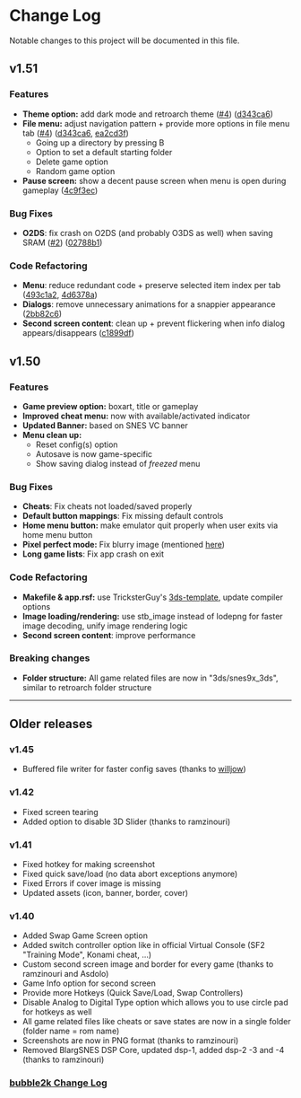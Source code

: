 # Change Log
Notable changes to this project will be documented in this file.

## v1.51

### Features
* **Theme option:** add dark mode and retroarch theme ([#4](https://github.com/matbo87/snes9x_3ds/issues/2)) ([d343ca6](https://github.com/matbo87/snes9x_3ds/commit/d343ca60fb0e380fa9b4239c7ebf346e0ff86e6c))
* **File menu:** adjust navigation pattern + provide more options in file menu tab ([#4](https://github.com/matbo87/snes9x_3ds/issues/2)) ([d343ca6](https://github.com/matbo87/snes9x_3ds/commit/d343ca60fb0e380fa9b4239c7ebf346e0ff86e6c), [ea2cd3f](https://github.com/matbo87/snes9x_3ds/commit/ea2cd3fa970f81a4384ebf0c7b014b429d4d7d34))
  * Going up a directory by pressing B
  * Option to set a default starting folder
  * Delete game option
  * Random game option
* **Pause screen:** show a decent pause screen when menu is open during gameplay ([4c9f3ec](https://github.com/matbo87/snes9x_3ds/commit/4c9f3ecb333eaf23da85e9199bdbbfa3511312dd))

### Bug Fixes
* **O2DS**: fix crash on O2DS (and probably O3DS as well) when saving SRAM ([#2](https://github.com/matbo87/snes9x_3ds/issues/2)) ([02788b1](https://github.com/matbo87/snes9x_3ds/commit/02788b17d038e30e612dcbf0719ec45a8fc54a43))

### Code Refactoring
* **Menu**: reduce redundant code + preserve selected item index per tab ([493c1a2](https://github.com/matbo87/snes9x_3ds/commit/493c1a22b3975c7cb39a55dbd38140e5e3cd2a14), [4d6378a](https://github.com/matbo87/snes9x_3ds/commit/4d6378a507cb77571e4444abb6fbd0df3ff5f555))
* **Dialogs**: remove unnecessary animations for a snappier appearance ([2bb82c6](https://github.com/matbo87/snes9x_3ds/commit/2bb82c69512a2ef894ee5bb049be13ba567b6e89))
* **Second screen content**: clean up + prevent flickering when info dialog appears/disappears ([c1899df](https://github.com/matbo87/snes9x_3ds/commit/c1899df01828b9653c3c635695e61d1ce4fbeaee))


## v1.50

### Features
* **Game preview option:** boxart, title or gameplay
* **Improved cheat menu:** now with available/activated indicator
* **Updated Banner:** based on SNES VC banner
* **Menu clean up:**
  * Reset config(s) option
  * Autosave is now game-specific
  * Show saving dialog instead of _freezed_ menu

### Bug Fixes
* **Cheats**: Fix cheats not loaded/saved properly
* **Default button mappings**: Fix missing default controls 
* **Home menu button:** make emulator quit properly when user exits via home menu button
* **Pixel perfect mode:** Fix blurry image (mentioned [here](https://github.com/asdolo/snes9x_3ds_forwarder/pull/1))
* **Long game lists**: Fix app crash on exit

### Code Refactoring
* **Makefile & app.rsf:** use TricksterGuy's [3ds-template](https://github.com/TricksterGuy/3ds-template), update compiler options
* **Image loading/rendering:** use stb_image instead of lodepng for faster image decoding, unify image rendering logic
* **Second screen content**: improve performance

### Breaking changes
* **Folder structure:** All game related files are now in "3ds/snes9x_3ds", similar to retroarch folder structure


---
## Older releases

### v1.45
- Buffered file writer for faster config saves (thanks to [willjow](https://github.com/willjow/snes9x_3ds))

### v1.42
- Fixed screen tearing
- Added option to disable 3D Slider (thanks to ramzinouri)

### v1.41
- Fixed hotkey for making screenshot 
- Fixed quick save/load (no data abort exceptions anymore)
- Fixed Errors if cover image is missing
- Updated assets (icon, banner, border, cover)

### v1.40

- Added Swap Game Screen option
- Added switch controller option like in official Virtual Console (SF2 "Training Mode", Konami cheat, ...)
- Custom second screen image and border for every game (thanks to ramzinouri and Asdolo)
- Game Info option for second screen
- Provide more Hotkeys (Quick Save/Load, Swap Controllers)
- Disable Analog to Digital Type option which allows you to use circle pad for hotkeys as well
- All game related files like cheats or save states are now in a single folder (folder name = rom name)
- Screenshots are now in PNG format (thanks to ramzinouri)
- Removed BlargSNES DSP Core, updated dsp-1, added dsp-2 -3 and -4 (thanks to ramzinouri)

### [bubble2k Change Log](https://github.com/bubble2k16/snes9x_3ds#change-history)
